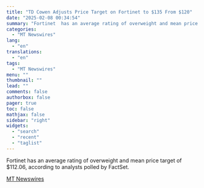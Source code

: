 ```yaml
---
title: "TD Cowen Adjusts Price Target on Fortinet to $135 From $120"
date: "2025-02-08 00:34:54"
summary: "Fortinet  has an average rating of overweight and mean price target of $112.06, according to analysts polled by FactSet."
categories:
  - "MT Newswires"
lang:
  - "en"
translations:
  - "en"
tags:
  - "MT Newswires"
menu: ""
thumbnail: ""
lead: ""
comments: false
authorbox: false
pager: true
toc: false
mathjax: false
sidebar: "right"
widgets:
  - "search"
  - "recent"
  - "taglist"
---
```


Fortinet has an average rating of overweight and mean price target of $112.06, according to analysts polled by FactSet.

[MT Newswires](https://www.tradingview.com/news/mtnewswires.com:20250207:A3312785:0/)
